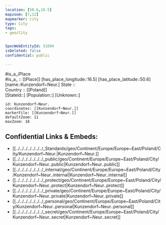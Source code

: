 ```yaml
---
location: [50.6,16.5] 
mapzoom: [7,12] 
mapmarker: city 
type: City
tags:
- geo/City


SpocWebEntityId: 31694
isDeleted: false
confidential: public

---
```

#is_a_/Place  
#is_a_ :: [[Place]] 
[has_place_longitude::16.5] 
[has_place_latitude::50.6] 
[name::Kunzendorf~Neur.] 
State ::  
Country :: [[Poland]]  
[StateId::] 
[Population::] 
[Unknown::] 


```leaflet
id: Kunzendorf~Neur.
coordinates: [[Kunzendorf~Neur.]] 
markerFile: [[Kunzendorf~Neur.]] 
defaultZoom: 11 
maxZoom: 18
```


## Confidential Links & Embeds: 
- [[../../../../../../../_Standards/geo/Continent/Europe/Europe~East/Poland/City/Kunzendorf~Neur.|Kunzendorf~Neur.]] 
- [[../../../../../../../_public/geo/Continent/Europe/Europe~East/Poland/City/Kunzendorf~Neur..public|Kunzendorf~Neur..public]] 
- [[../../../../../../../_internal/geo/Continent/Europe/Europe~East/Poland/City/Kunzendorf~Neur..internal|Kunzendorf~Neur..internal]] 
- [[../../../../../../../_protect/geo/Continent/Europe/Europe~East/Poland/City/Kunzendorf~Neur..protect|Kunzendorf~Neur..protect]] 
- [[../../../../../../../_private/geo/Continent/Europe/Europe~East/Poland/City/Kunzendorf~Neur..private|Kunzendorf~Neur..private]] 
- [[../../../../../../../_personal/geo/Continent/Europe/Europe~East/Poland/City/Kunzendorf~Neur..personal|Kunzendorf~Neur..personal]] 
- [[../../../../../../../_secret/geo/Continent/Europe/Europe~East/Poland/City/Kunzendorf~Neur..secret|Kunzendorf~Neur..secret]] 
